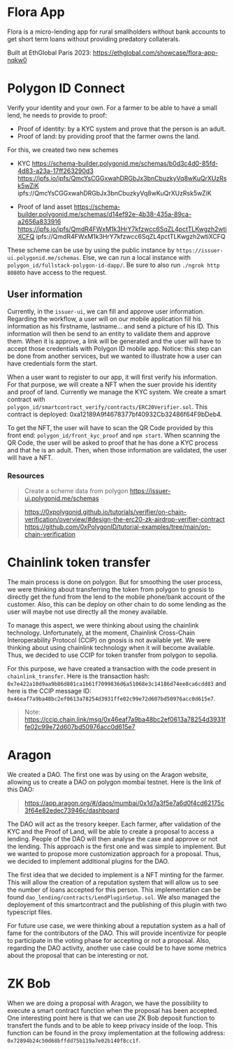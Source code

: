 # Flora App


Flora is a micro-lending app for rural smallholders without bank accounts to get short term loans without providing predatory collaterals.

Built at EthGlobal Paris 2023: https://ethglobal.com/showcase/flora-app-nqkw0


# Polygon ID Connect

Verify your identity and your own. For a farmer to be able to have a small lend, he needs to provide to proof:
- Proof of identity: by a KYC system and prove that the person is an adult.
- Proof of land: by providing proof that the farmer owns the land.

For this, we created two new schemes
- KYC 
https://schema-builder.polygonid.me/schemas/b0d3c4d0-85fd-4d83-a23a-17ff263290d3
https://ipfs.io/ipfs/QmcYsCGGxwahDRGbJx3bnCbuzkyVq8wKuQrXUzRsk5wZiK
ipfs://QmcYsCGGxwahDRGbJx3bnCbuzkyVq8wKuQrXUzRsk5wZiK

- Proof of land asset
https://schema-builder.polygonid.me/schemas/d14ef92e-4b38-435a-89ca-a2656a833916
https://ipfs.io/ipfs/QmdR4FWxM1k3HrY7kfzwcc6SqZL4pctTLKwgzh2wtiXCFQ
ipfs://QmdR4FWxM1k3HrY7kfzwcc6SqZL4pctTLKwgzh2wtiXCFQ

These scheme can be use by using the public instance by `https://issuer-ui.polygonid.me/schemas`.
Else, we can run a local instance with `polygon_id/fullstack-polygon-id-dapp/`.
Be sure to also run `./ngrok http 8080`to have access to the request.


## User information

Currently, in the `issuer-ui`, we can fill and approve user information. Regarding the workflow, a user will on our mobile application fill his information as his firstname, lastname... and send a picture of his ID. This information will then be send to an entity to validate them and approve them. When it is approve, a link will be generated and the user will have to accept those credentials with Polygon ID mobile app. Notice: this step can be done from another services, but we wanted to illustrate how a user can have credentials form the start.

When a user want to register to our app, it will first verify his information. For that purpose, we will create a NFT when the suer provide his identity and proof of land. Currently we manage the KYC system. We create a smart contract with `polygon_id/smartcontract_verify/contracts/ERC20Verifier.sol`. This contract is deployed: 0xa12189A9f4678377bf40932Cb32486f64F9bDeb4.

To get the NFT, the user will have to scan the QR Code provided by this front end: `polygon_id/front_kyc_proof` and `npm start`. When scanning the QR Code, the user will be asked to proof that he has done a KYC process and that he is an adult. Then, when those information are validated, the user will have a NFT.


### Resources

> Create a scheme data from polygon
https://issuer-ui.polygonid.me/schemas


> https://0xpolygonid.github.io/tutorials/verifier/on-chain-verification/overview/#design-the-erc20-zk-airdrop-verifier-contract
> https://github.com/0xPolygonID/tutorial-examples/tree/main/on-chain-verification


# Chainlink token transfer

The main process is done on polygon. But for smoothing the user process, we were thinking about transferring the token from polygon to gnosis to directly get the fund from the lend to the mobile phone/bank account of the customer. Also, this can be deploy on other chain to do some lending as the user will maybe not use directly all the money available.

To manage this aspect, we were thinking about using the chainlink technology. Unfortunately, at the moment, Chainlink Cross-Chain Interoperability Protocol (CCIP) on gnosis is not available yet. We were thinking about using chainlink technology when it will become available. Thus, we decided to use CCIP for token transfer from polygon to sepolia. 

For this purpose, we have created a transaction with the code present in `chainlink_transfer`. Here is the transaction hash: `0x7e422a10d9aa9b86d801ca1b61f7099836d6a51068e3c14186d74ee8ca6cdd83` and here is the CCIP message ID: `0x46eaf7a9ba48bc2ef0613a78254d3931ffe02c99e72d607bd50976acc0d615e7`.

> Note: https://ccip.chain.link/msg/0x46eaf7a9ba48bc2ef0613a78254d3931ffe02c99e72d607bd50976acc0d615e7

# Aragon 

We created a DAO. The first one was by using on the Aragon website, allowing us to create a DAO on polygon mombai testnet. Here is the link of this DAO:

> https://app.aragon.org/#/daos/mumbai/0x1d7a3f5e7a6d0f4cd62175c3f64e82edec73946c/dashboard

The DAO will act as the tresory keeper. Each farmer, after validation of the KYC and the Proof of Land, will be able to create a proposal to access a lending. People of the DAO will then analyse the case and approve or not the lending. This approach is the first one and was simple to implement. But we wanted to propose more customization approach for a proposal. Thus, we decided to implement additional plugins for the DAO. 

The first idea that we decided to implement is a NFT minting for the farmer. This will allow the creation of a reputation system that will allow us to see the number of loans accepted for this person. This implementation can be found `dao_lending/contracts/LendPluginSetup.sol`. We also managed the deployement of this smartcontract and the publishing of this plugin with two typescript files.

For future use case, we were thinking about a reputation system as a hall of fame for the contributors of the DAO. This will provide incentivize for people to participate in the voting phase for accepting or not a proposal. Also, regarding the DAO activity, another use case could be to have some metrics about the proposal that can be interesting or not.


# ZK Bob

When we are doing a proposal with Aragon, we have the possibility to execute a smart contract function when the proposal has been accepted. One interesting point here is that we can use ZK Bob deposit function to transfert the funds and to be able to keep privacy inside of the loop. This function can be found in the proxy implementation at the following address: `0x72894b24c50d68bffdd75b119a7e02b140f8cc1f`.


